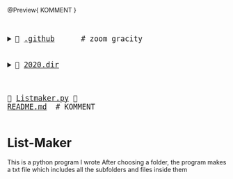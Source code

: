
@Preview{ KOMMENT }
<big><pre>
<details><summary>📂 <a href="./.github">.github</a>      <span># zoom gracity</span>
</summary><blockquote><details><summary>📂 <a href="./.github/workflows">workflows</a> 
</summary><blockquote>📄 <a href="./.github/workflows/pythonpackage.yml">pythonpackage.yml</a> </blockquote></details></blockquote></details>

<details><summary>📂 <a href="./2020.dir">2020.dir</a> 
</summary><blockquote>📄 <a href="./2020.dir/abc.txt">abc.txt</a> </blockquote></details>

📄 <a href="./Listmaker.py">Listmaker.py</a> 
📄 <a href="./README.md">README.md</a>    <span> # KOMMENT</span>
</pre></big>

# List-Maker

This is a python program I wrote
After choosing a folder, the program makes a txt file which includes all the subfolders and files inside them

